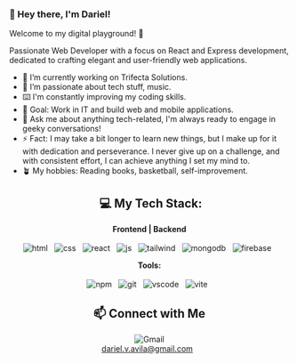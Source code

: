 ### 👋 Hey there, I'm Dariel!

Welcome to my digital playground! 🚀

Passionate Web Developer with a focus on React and Express development, dedicated to crafting elegant and user-friendly web applications.

- 🔭 I’m currently working on Trifecta Solutions.
- 🌱 I’m passionate about tech stuff, music.
- ⌨️ I'm constantly improving my coding skills.
- 🎯 Goal: Work in IT and build web and mobile applications.
- 💬 Ask me about anything tech-related, I'm always ready to engage in geeky conversations!
- ⚡ Fact: I may take a bit longer to learn new things, but I make up for it with dedication and perseverance.  I never give up on a challenge, and with consistent effort, I can achieve anything I set my mind to.
- 🪴 My hobbies: Reading books, basketball, self-improvement.

<div align="center">


##  💻 My Tech Stack:
**Frontend | Backend** <br> <br>
![html](https://skillicons.dev/icons?i=html) &nbsp;
![css](https://skillicons.dev/icons?i=css) &nbsp;
![react](https://skillicons.dev/icons?i=react) &nbsp;
![js](https://skillicons.dev/icons?i=js) &nbsp;
![tailwind](https://skillicons.dev/icons?i=tailwind) &nbsp;
![mongodb](https://skillicons.dev/icons?i=mongodb) &nbsp;
![firebase](https://skillicons.dev/icons?i=firebase) &nbsp;


**Tools:** <br> <br>
![npm](https://skillicons.dev/icons?i=npm) &nbsp;
![git](https://skillicons.dev/icons?i=git) &nbsp;
![vscode](https://skillicons.dev/icons?i=vscode) &nbsp;
![vite](https://skillicons.dev/icons?i=vite) &nbsp;



## 📫 Connect with Me

<div align="center">
  
![Gmail](https://skillicons.dev/icons?i=gmail) <br>
 dariel.v.avila@gmail.com &nbsp;
